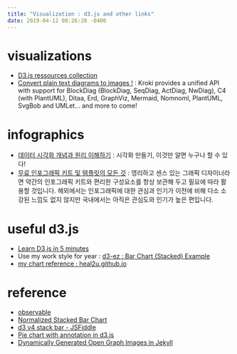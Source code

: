 ```yaml
---
title: "Visualization : d3.js and other links"
date: 2019-04-12 08:26:28 -0400
---
```


# visualizations
- [D3.js ressources collection](https://gist.github.com/revolunet/8213461)
- [Convert plain text diagrams to images !](https://kroki.io/) : Kroki provides a unified API with support for BlockDiag (BlockDiag, SeqDiag, ActDiag, NwDiag), C4 (with PlantUML), Ditaa, Erd, GraphViz, Mermaid, Nomnoml, PlantUML, SvgBob and UMLet... and more to come!


# infographics
- [데이터 시각화 개념과 원리 이해하기](http://www.bloter.net/archives/331829) : 시각화 만들기, 이것만 알면 누구나 할 수 있다!
- [무료 인포그래픽 키트 및 템플릿의 모든 것](https://ppss.kr/archives/69442) : 영리하고 센스 있는 그래픽 디자이너라면 약간의 인포그래픽 키트와 편리한 구성요소를 항상 보관해 두고 필요에 따라 활용할 것입니다. 해외에서는 인포그래픽에 대한 관심과 인기가 이전에 비해 다소 소강된 느낌도 없지 않지만 국내에서는 아직은 관심도와 인기가 높은 편입니다.


# useful d3.js
- [Learn D3.js in 5 minutes](https://medium.freecodecamp.org/learn-d3-js-in-5-minutes-c5ec29fb0725)
- Use my work style for year : [d3-ez : Bar Chart (Stacked) Example](http://bl.ocks.org/jamesleesaunders/ac5b6134ad7144e8327d)
- [my chart reference : heal2u.github.io](https://apievangelist.com/2016/09/20/d3js-visualizations-using-yaml-and-jekyll/)


# reference
- [observable](https://observablehq.com/?utm_source=blocks)
- [Normalized Stacked Bar Chart](https://bl.ocks.org/LauraCortes/bd506812787c423e4560e72102a7ce94)
- [d3 v4 stack bar - JSFiddle](https://jsfiddle.net/ju04x49c/8/)
- [Pie chart with annotation in d3.js](https://www.d3-graph-gallery.com/graph/pie_annotation.html)
- [Dynamically Generated Open Graph Images in Jekyll](https://patmurray.co/words/jekyll-open-graph-images)
